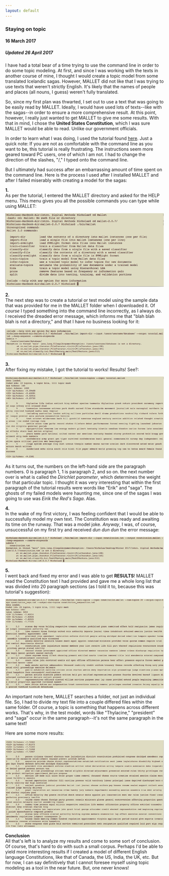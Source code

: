 ```yaml
---
layout: default
---
```

### Staying on topic
#### 16 March 2017
##### Updated 26 April 2017 

I have had a total bear of a time trying to use the command line in order to do some topic modeling. At first, and since I was working with the texts in another course of mine, I thought I would create a topic model from some translated Icelandic sagas. However, MALLET did not like that I was trying to use texts that weren't strictly English. It's likely that the names of people and places (all nouns, I guess) weren't fully translated.

So, since my first plan was thwarted, I set out to use a text that was going to be easily read by MALLET. Ideally, I would have used lots of texts--like with the sagas--in order to ensure a more comprehensive result. At this point, however, I really just wanted to get MALLET to give me some results. With that in mind, I chose the **United States Constitution**, which I was sure MALLET would be able to read. Unlike our government officials.

In order to learn what I was doing, I used the tutorial found [here](http://programminghistorian.org/lessons/topic-modeling-and-mallet). Just a quick note: If you are not as comfortable with the command line as you want to be, this tutorial is really frustrating. The instructions seem more geared toward PC users, one of which I am not. I had to change the direction of the slashes, "/," I typed onto the command line.

But I ultimately had success after an embarrassing amount of time spent on the command line. Here is the process I used after I installed MALLET and after I failed miserably with creating a model for the sagas:

**1.**  
As per the tutorial, I entered the MALLET directory and asked for the HELP menu. This menu gives you all the possible commands you can type while using MALLET:

<img src="images/TopicModeling1.png" alt="help menu"/>

**2.**  
The next step was to create a tutorial or test model using the sample data that was provided for me in the MALLET folder when I downloaded it. Of *course* I typed something into the command line incorrectly, as I always do. I received the dreaded error message, which informs me that "blah blah blah is not a directory," and that I have no business looking for it:

<img src="images/TopicModeling3.png" alt="tutorial model error"/>

**3.**  
After fixing my mistake, I got the tutorial to works! Results! See?:

<img src="images/TopicModeling4.png" alt="Tutorial model results"/>

As it turns out, the numbers on the left-hand side are the paragraph numbers. 0 is paragraph 1, 1 is paragraph 2, and so on. the next number over is what is called the *Dirichlet parameter*, which determines the weight for that particular topic. I  thought it was very interesting that within the first paragraph of the tutorial results were words like "Erik" and "saga". The ghosts of my failed models were haunting me, since one of the sagas I was going to use was *Eirik the Red's Saga*. Alas.

**4.**  
In the wake of my first victory, I was feeling confident that I would be able to successfully model my own text. The Constitution was ready and awaiting its time on the runway. That was a model joke. *Anyway*, I was, of course, unsuccessful on my first try and received *dun dun dun* the error message:

<img src="images/TopicModeling7.png" alt="Constitution model error"/>

**5.**  
I went back and fixed my error and I was able to get **RESULTS**! MALLET read the Constitution text I had provided and gave me a whole long list that was divided into 20 paragraph sections (as I told it to, because this was tutorial's suggestion):

<img src="images/TopicModeling8.png" alt="Constitution results"/>

An important note here, MALLET searches a folder, not just an individual file. So, I had to divide my text file into a couple differed files within the same folder. Of course, a topic is something that happens across different works. That's why, in the test model, words like "Thylacine," "president" and "saga" occur in the same paragraph--it's not the same paragraph in the same text!

Here are some more results:

<img src="images/TopicModeling10.png" alt="Constitution results 2"/>

**Conclusion**  
All that's left is to analyze my results and come to some sort of conclusion. Of course, that's hard to do with such a small corpus. Perhaps I'd be able to yield more interesting results if I created a model of different English language Constitutions, like that of Canada, the US, India, the UK, etc. But for now, I can say definitively that I cannot foresee myself using topic modeling as a tool in the near future. But, one never knows!
